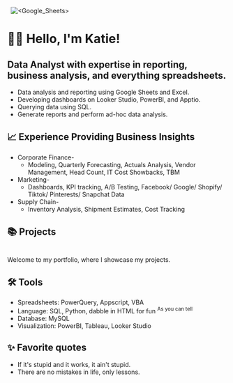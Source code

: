  ![<SQL>](https://img.shields.io/badge/SQL-ffc6ff) ![<Python>](https://img.shields.io/badge/Python-bdb2ff) ![<Google_Sheets>](https://img.shields.io/badge/Google_Sheets-AppScript-ffadad) ![<Excel>](https://img.shields.io/badge/Excel-VBA-caffbf) ![<JavaScript>](https://img.shields.io/badge/JavaScript-fdffb6)

# 🙋‍♀️ Hello, I'm Katie! 
## Data Analyst with expertise in reporting, business analysis, and everything spreadsheets.

+ Data analysis and reporting using Google Sheets and Excel.
+ Developing dashboards on Looker Studio, PowerBI, and Apptio.
+ Querying data using SQL.
+ Generate reports and perform ad-hoc data analysis.

## 📈 Experience Providing Business Insights
+ Corporate Finance-
  + Modeling, Quarterly Forecasting, Actuals Analysis, Vendor Management, Head Count, IT Cost Showbacks, TBM
+ Marketing-
  + Dashboards, KPI tracking, A/B Testing, Facebook/ Google/ Shopify/ Tiktok/ Pinterests/ Snapchat Data
+ Supply Chain-
  + Inventory Analysis, Shipment Estimates, Cost Tracking

## 📚 Projects
<br> Welcome to my portfolio, where I showcase my projects.

## 🛠️ Tools
+ Spreadsheets: PowerQuery, Appscript, VBA
+ Language: SQL, Python, dabble in HTML for fun 	<sup> As you can tell </sup>
+ Database: MySQL
+ Visualization: PowerBI, Tableau, Looker Studio

## ✨ Favorite quotes
+ If it's stupid and it works, it ain't stupid.
+ There are no mistakes in life, only lessons.

<!---
KatieHuc/KatieHuc is a ✨ special ✨ repository because its `README.md` (this file) appears on your GitHub profile.
You can click the Preview link to take a look at your changes.
--->

